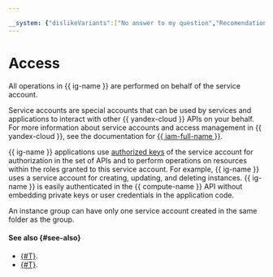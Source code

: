 ```yaml
---

__system: {"dislikeVariants":["No answer to my question","Recomendations didn't help","The content doesn't match title","Other"]}
---
```

# Access

All operations in {{ ig-name }} are performed on behalf of the service account.

Service accounts are special accounts that can be used by services and applications to interact with other {{ yandex-cloud }} APIs on your behalf. For more information about service accounts and access management in {{ yandex-cloud }}, see the documentation for [{{ iam-full-name }}](../../../iam/).

{{ ig-name }} applications use [authorized keys](../../../iam/concepts/authorization/key.md) of the service account for authorization in the set of APIs and to perform operations on resources within the roles granted to this service account. For example, {{ ig-name }} uses a service account for creating, updating, and deleting instances. {{ ig-name }} is easily authenticated in the {{ compute-name }} API without embedding private keys or user credentials in the application code.

An instance group can have only one service account created in the same folder as the group.

#### See also {#see-also}

- [{#T}](../../quickstart/ig.md).
- [{#T}](../../../iam/operations/sa/create.md).

